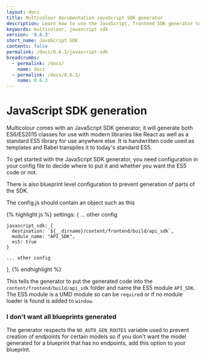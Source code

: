 ```yaml
---
layout: docs
title: Multicolour documentation JavaScript SDK generator
description: Learn how to use the JavaScript, frontend SDK generator to get your web apps up and running faster.
keywords: multicolour, javascript sdk
version: '0.6.3'
short_name: JavaScript SDK
contents: false
permalink: /docs/0.6.3/javascript-sdk
breadcrumbs:
  - permalink: /docs/
    name: docs
  - permalink: /docs/0.6.3/
    name: 0.6.3
---
```


# JavaScript SDK generation

Multicolour comes with an JavaScript SDK generator, it will generate both ES6/ES2015 classes for use with modern libraries like React as well as a standard ES5 library for use anywhere else. It is handwritten code used as templates and Babel transpiles it to today's standard ES5.

To get started with the JavaScript SDK generator, you need configuration in your config file to decide where to put it and whether you want the ES5 code or not.

There is also blueprint level configuration to prevent generation of parts of the SDK.

The config.js should contain an object such as this

{% highlight js %}
settings: {
    ... other config

    javascript_sdk: {
      destination: `${__dirname}/content/frontend/build/api_sdk`,
      module_name: "API_SDK",
      es5: true
    }

    ... other config
  },
{% endhighlight %}

This tells the generator to put the generated code into the `content/frontend/build/api_sdk` folder and name the ES5 module `API_SDK`. The ES5 module is a UMD module so can be `require`d or if no module loader is found is added to `window`.

### I don't want all blueprints generated

The generator respects the `NO_AUTO_GEN_ROUTES` variable used to prevent creation of endpoints for certain models so if you don't want the model generated for a blueprint that has no endpoints, add this option to your blueprint.
